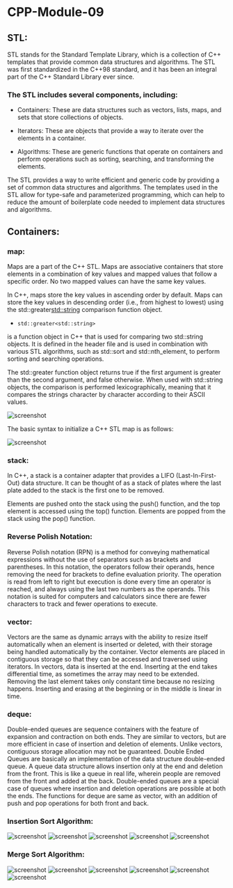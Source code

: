 # CPP-Module-09

## STL:

STL stands for the Standard Template Library, which is a collection of C++ templates that provide common data structures and algorithms. The STL was first standardized in the C++98 standard, and it has been an integral part of the C++ Standard Library ever since.

### The STL includes several components, including:

-   Containers: These are data structures such as vectors, lists, maps, and sets that store collections of objects.

-   Iterators: These are objects that provide a way to iterate over the elements in a container.

-   Algorithms: These are generic functions that operate on containers and perform operations such as sorting, searching, and transforming the elements.

The STL provides a way to write efficient and generic code by providing a set of common data structures and algorithms. The templates used in the STL allow for type-safe and parameterized programming, which can help to reduce the amount of boilerplate code needed to implement data structures and algorithms.

## Containers:

### map:

​Maps are a part of the C++ STL. Maps are associative containers that store elements in a combination of key values and mapped values that follow a specific order. No two mapped values can have the same key values.

In C++, maps store the key values in ascending order by default.
Maps can store the key values in descending order (i.e., from highest to lowest) using the std::greater<std::string> comparison function object.

-   `std::greater<std::string>` 

is a function object in C++ that is used for comparing two std::string objects. It is defined in the <functional> header file and is used in combination with various STL algorithms, such as std::sort and std::nth_element, to perform sorting and searching operations.

The std::greater function object returns true if the first argument is greater than the second argument, and false otherwise. When used with std::string objects, the comparison is performed lexicographically, meaning that it compares the strings character by character according to their ASCII values.

![screenshot](/assets/map.png)

The basic syntax to initialize a C++ STL map is as follows:

![screenshot](/assets/mapinit.png)

### stack:

In C++, a stack is a container adapter that provides a LIFO (Last-In-First-Out) data structure. It can be thought of as a stack of plates where the last plate added to the stack is the first one to be removed.

Elements are pushed onto the stack using the push() function, and the top element is accessed using the top() function. Elements are popped from the stack using the pop() function.

### Reverse Polish Notation:

Reverse Polish notation (RPN) is a method for conveying mathematical expressions without the use of separators such as brackets and parentheses. In this notation, the operators follow their operands, hence removing the need for brackets to define evaluation priority. The operation is read from left to right but execution is done every time an operator is reached, and always using the last two numbers as the operands. This notation is suited for computers and calculators since there are fewer characters to track and fewer operations to execute.

### vector:

Vectors are the same as dynamic arrays with the ability to resize itself automatically when an element is inserted or deleted, with their storage being handled automatically by the container. Vector elements are placed in contiguous storage so that they can be accessed and traversed using iterators. In vectors, data is inserted at the end. Inserting at the end takes differential time, as sometimes the array may need to be extended. Removing the last element takes only constant time because no resizing happens. Inserting and erasing at the beginning or in the middle is linear in time.

### deque:

Double-ended queues are sequence containers with the feature of expansion and contraction on both ends. They are similar to vectors, but are more efficient in case of insertion and deletion of elements. Unlike vectors, contiguous storage allocation may not be guaranteed. 
Double Ended Queues are basically an implementation of the data structure double-ended queue. A queue data structure allows insertion only at the end and deletion from the front. This is like a queue in real life, wherein people are removed from the front and added at the back. Double-ended queues are a special case of queues where insertion and deletion operations are possible at both the ends. The functions for deque are same as vector, with an addition of push and pop operations for both front and back.

### Insertion Sort Algorithm:

![screenshot](/assets/array.png)
![screenshot](/assets/step1IS.png)
![screenshot](/assets/step2IS.png)
![screenshot](/assets/step3IS.png)
![screenshot](/assets/step4IS.png)

### Merge Sort Algorithm:

![screenshot](/assets/step1MS.png)
![screenshot](/assets/step2MS.png)
![screenshot](/assets/step3MS.png)
![screenshot](/assets/step4MS.png)
![screenshot](/assets/step5MS.png)
![screenshot](/assets/step6MS.png)
